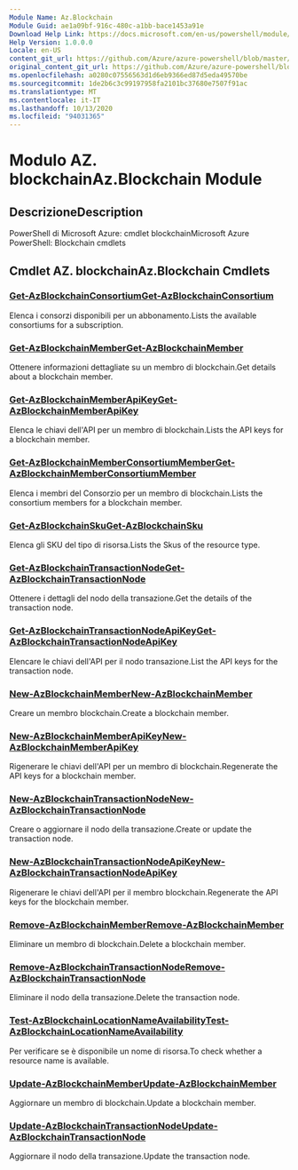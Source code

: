 ```yaml
---
Module Name: Az.Blockchain
Module Guid: ae1a09bf-916c-480c-a1bb-bace1453a91e
Download Help Link: https://docs.microsoft.com/en-us/powershell/module/az.blockchain
Help Version: 1.0.0.0
Locale: en-US
content_git_url: https://github.com/Azure/azure-powershell/blob/master/src/Blockchain/help/Az.Blockchain.md
original_content_git_url: https://github.com/Azure/azure-powershell/blob/master/src/Blockchain/help/Az.Blockchain.md
ms.openlocfilehash: a0280c07556563d1d6eb9366ed87d5eda49570be
ms.sourcegitcommit: 1de2b6c3c99197958fa2101bc37680e7507f91ac
ms.translationtype: MT
ms.contentlocale: it-IT
ms.lasthandoff: 10/13/2020
ms.locfileid: "94031365"
---
```

# <span data-ttu-id="6250c-101">Modulo AZ. blockchain</span><span class="sxs-lookup"><span data-stu-id="6250c-101">Az.Blockchain Module</span></span>
## <span data-ttu-id="6250c-102">Descrizione</span><span class="sxs-lookup"><span data-stu-id="6250c-102">Description</span></span>
<span data-ttu-id="6250c-103">PowerShell di Microsoft Azure: cmdlet blockchain</span><span class="sxs-lookup"><span data-stu-id="6250c-103">Microsoft Azure PowerShell: Blockchain cmdlets</span></span>

## <span data-ttu-id="6250c-104">Cmdlet AZ. blockchain</span><span class="sxs-lookup"><span data-stu-id="6250c-104">Az.Blockchain Cmdlets</span></span>
### [<span data-ttu-id="6250c-105">Get-AzBlockchainConsortium</span><span class="sxs-lookup"><span data-stu-id="6250c-105">Get-AzBlockchainConsortium</span></span>](Get-AzBlockchainConsortium.md)
<span data-ttu-id="6250c-106">Elenca i consorzi disponibili per un abbonamento.</span><span class="sxs-lookup"><span data-stu-id="6250c-106">Lists the available consortiums for a subscription.</span></span>

### [<span data-ttu-id="6250c-107">Get-AzBlockchainMember</span><span class="sxs-lookup"><span data-stu-id="6250c-107">Get-AzBlockchainMember</span></span>](Get-AzBlockchainMember.md)
<span data-ttu-id="6250c-108">Ottenere informazioni dettagliate su un membro di blockchain.</span><span class="sxs-lookup"><span data-stu-id="6250c-108">Get details about a blockchain member.</span></span>

### [<span data-ttu-id="6250c-109">Get-AzBlockchainMemberApiKey</span><span class="sxs-lookup"><span data-stu-id="6250c-109">Get-AzBlockchainMemberApiKey</span></span>](Get-AzBlockchainMemberApiKey.md)
<span data-ttu-id="6250c-110">Elenca le chiavi dell'API per un membro di blockchain.</span><span class="sxs-lookup"><span data-stu-id="6250c-110">Lists the API keys for a blockchain member.</span></span>

### [<span data-ttu-id="6250c-111">Get-AzBlockchainMemberConsortiumMember</span><span class="sxs-lookup"><span data-stu-id="6250c-111">Get-AzBlockchainMemberConsortiumMember</span></span>](Get-AzBlockchainMemberConsortiumMember.md)
<span data-ttu-id="6250c-112">Elenca i membri del Consorzio per un membro di blockchain.</span><span class="sxs-lookup"><span data-stu-id="6250c-112">Lists the consortium members for a blockchain member.</span></span>

### [<span data-ttu-id="6250c-113">Get-AzBlockchainSku</span><span class="sxs-lookup"><span data-stu-id="6250c-113">Get-AzBlockchainSku</span></span>](Get-AzBlockchainSku.md)
<span data-ttu-id="6250c-114">Elenca gli SKU del tipo di risorsa.</span><span class="sxs-lookup"><span data-stu-id="6250c-114">Lists the Skus of the resource type.</span></span>

### [<span data-ttu-id="6250c-115">Get-AzBlockchainTransactionNode</span><span class="sxs-lookup"><span data-stu-id="6250c-115">Get-AzBlockchainTransactionNode</span></span>](Get-AzBlockchainTransactionNode.md)
<span data-ttu-id="6250c-116">Ottenere i dettagli del nodo della transazione.</span><span class="sxs-lookup"><span data-stu-id="6250c-116">Get the details of the transaction node.</span></span>

### [<span data-ttu-id="6250c-117">Get-AzBlockchainTransactionNodeApiKey</span><span class="sxs-lookup"><span data-stu-id="6250c-117">Get-AzBlockchainTransactionNodeApiKey</span></span>](Get-AzBlockchainTransactionNodeApiKey.md)
<span data-ttu-id="6250c-118">Elencare le chiavi dell'API per il nodo transazione.</span><span class="sxs-lookup"><span data-stu-id="6250c-118">List the API keys for the transaction node.</span></span>

### [<span data-ttu-id="6250c-119">New-AzBlockchainMember</span><span class="sxs-lookup"><span data-stu-id="6250c-119">New-AzBlockchainMember</span></span>](New-AzBlockchainMember.md)
<span data-ttu-id="6250c-120">Creare un membro blockchain.</span><span class="sxs-lookup"><span data-stu-id="6250c-120">Create a blockchain member.</span></span>

### [<span data-ttu-id="6250c-121">New-AzBlockchainMemberApiKey</span><span class="sxs-lookup"><span data-stu-id="6250c-121">New-AzBlockchainMemberApiKey</span></span>](New-AzBlockchainMemberApiKey.md)
<span data-ttu-id="6250c-122">Rigenerare le chiavi dell'API per un membro di blockchain.</span><span class="sxs-lookup"><span data-stu-id="6250c-122">Regenerate the API keys for a blockchain member.</span></span>

### [<span data-ttu-id="6250c-123">New-AzBlockchainTransactionNode</span><span class="sxs-lookup"><span data-stu-id="6250c-123">New-AzBlockchainTransactionNode</span></span>](New-AzBlockchainTransactionNode.md)
<span data-ttu-id="6250c-124">Creare o aggiornare il nodo della transazione.</span><span class="sxs-lookup"><span data-stu-id="6250c-124">Create or update the transaction node.</span></span>

### [<span data-ttu-id="6250c-125">New-AzBlockchainTransactionNodeApiKey</span><span class="sxs-lookup"><span data-stu-id="6250c-125">New-AzBlockchainTransactionNodeApiKey</span></span>](New-AzBlockchainTransactionNodeApiKey.md)
<span data-ttu-id="6250c-126">Rigenerare le chiavi dell'API per il membro blockchain.</span><span class="sxs-lookup"><span data-stu-id="6250c-126">Regenerate the API keys for the blockchain member.</span></span>

### [<span data-ttu-id="6250c-127">Remove-AzBlockchainMember</span><span class="sxs-lookup"><span data-stu-id="6250c-127">Remove-AzBlockchainMember</span></span>](Remove-AzBlockchainMember.md)
<span data-ttu-id="6250c-128">Eliminare un membro di blockchain.</span><span class="sxs-lookup"><span data-stu-id="6250c-128">Delete a blockchain member.</span></span>

### [<span data-ttu-id="6250c-129">Remove-AzBlockchainTransactionNode</span><span class="sxs-lookup"><span data-stu-id="6250c-129">Remove-AzBlockchainTransactionNode</span></span>](Remove-AzBlockchainTransactionNode.md)
<span data-ttu-id="6250c-130">Eliminare il nodo della transazione.</span><span class="sxs-lookup"><span data-stu-id="6250c-130">Delete the transaction node.</span></span>

### [<span data-ttu-id="6250c-131">Test-AzBlockchainLocationNameAvailability</span><span class="sxs-lookup"><span data-stu-id="6250c-131">Test-AzBlockchainLocationNameAvailability</span></span>](Test-AzBlockchainLocationNameAvailability.md)
<span data-ttu-id="6250c-132">Per verificare se è disponibile un nome di risorsa.</span><span class="sxs-lookup"><span data-stu-id="6250c-132">To check whether a resource name is available.</span></span>

### [<span data-ttu-id="6250c-133">Update-AzBlockchainMember</span><span class="sxs-lookup"><span data-stu-id="6250c-133">Update-AzBlockchainMember</span></span>](Update-AzBlockchainMember.md)
<span data-ttu-id="6250c-134">Aggiornare un membro di blockchain.</span><span class="sxs-lookup"><span data-stu-id="6250c-134">Update a blockchain member.</span></span>

### [<span data-ttu-id="6250c-135">Update-AzBlockchainTransactionNode</span><span class="sxs-lookup"><span data-stu-id="6250c-135">Update-AzBlockchainTransactionNode</span></span>](Update-AzBlockchainTransactionNode.md)
<span data-ttu-id="6250c-136">Aggiornare il nodo della transazione.</span><span class="sxs-lookup"><span data-stu-id="6250c-136">Update the transaction node.</span></span>

